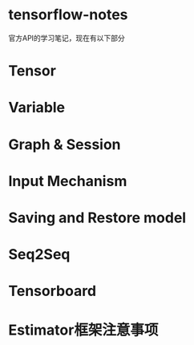 # tensorflow-notes
官方API的学习笔记，现在有以下部分

# Tensor

# Variable

# Graph & Session

# Input Mechanism

# Saving and Restore model

# Seq2Seq

# Tensorboard

# Estimator框架注意事项
